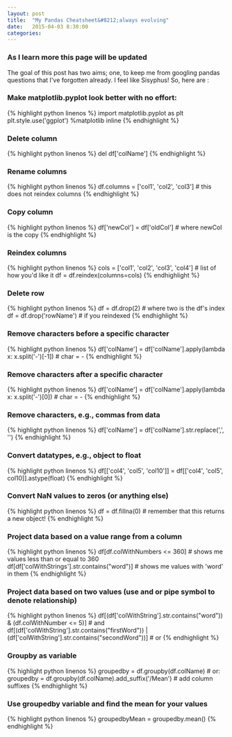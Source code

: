 ```yaml
---
layout: post
title:  "My Pandas Cheatsheet&#8212;always evolving"
date:   2015-04-03 8:30:00
categories:
---
```

### As I learn more this page will be updated

The goal of this post has two aims; one, to keep me from googling pandas questions
that I've forgotten already.  I feel like Sisyphus!  So, here
are :

### Make matplotlib.pyplot look better with no effort:
{% highlight python linenos %}
import matplotlib.pyplot as plt
plt.style.use('ggplot')
%matplotlib inline
{% endhighlight %}

### Delete column
{% highlight python linenos %}
del df['colName']
{% endhighlight %}

### Rename columns
{% highlight python linenos %}
df.columns = ['col1', 'col2', 'col3'] # this does not reindex columns
{% endhighlight %}

### Copy column
{% highlight python linenos %}
df['newCol'] = df['oldCol'] # where newCol is the copy
{% endhighlight %}

### Reindex columns
{% highlight python linenos %}
cols = ['col1', 'col2', 'col3', 'col4'] # list of how you'd like it
df = df.reindex(columns=cols)
{% endhighlight %}

### Delete row
{% highlight python linenos %}
df = df.drop(2)  # where two is the df's index
df = df.drop('rowName')  # if you reindexed
{% endhighlight %}

### Remove characters before a specific character
{% highlight python linenos %}
df['colName'] = df['colName'].apply(lambda x: x.split('-')[-1]) # char = -
{% endhighlight %}

### Remove characters after a specific character
{% highlight python linenos %}
df['colName'] = df['colName'].apply(lambda x: x.split('-')[0]) # char = -
{% endhighlight %}

### Remove characters, e.g., commas from data
{% highlight python linenos %}
df['colName'] = df['colName'].str.replace(',', '')
{% endhighlight %}

### Convert datatypes, e.g., object to float
{% highlight python linenos %}
df[['col4', 'col5', 'col10']] = df[['col4', 'col5', col10]].astype(float)
{% endhighlight %}

### Convert NaN values to zeros (or anything else)
{% highlight python linenos %}
df = df.fillna(0) # remember that this returns a new object!
{% endhighlight %}

### Project data based on a value range from a column
{% highlight python linenos %}
df[df.colWithNumbers <= 360] # shows me values less than or equal to 360
df[df['colWithStrings'].str.contains("word")] # shows me values with 'word' in them
{% endhighlight %}

### Project data based on two values (use and or pipe symbol to denote relationship)
{% highlight python linenos %}
df[(df['colWithString'].str.contains("word")) & (df.colWithNumber <= 5)] # and
df[(df['colWithString'].str.contains("firstWord")) | (df['colWithString'].str.contains("secondWord"))] # or
{% endhighlight %}

### Groupby as variable
{% highlight python linenos %}
groupedby = df.groupby(df.colName) # or:
groupedby = df.groupby(df.colName).add_suffix('/Mean') # add column suffixes
{% endhighlight %}

### Use groupedby variable and find the mean for your values
{% highlight python linenos %}
groupedbyMean = groupedby.mean()
{% endhighlight %}
